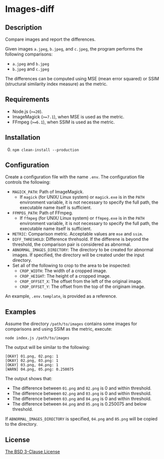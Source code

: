 # Images-diff #

## Description ##

Compare images and report the differences.

Given images `a.jpeg`, `b.jpeg`, and `c.jpeg`, the program performs the
following comparisons:

* `a.jpeg` and `b.jpeg`
* `b.jpeg` and `c.jpeg`

The differences can be computed using MSE (mean error squared) or SSIM
(structural similarity index measure) as the metric.

## Requirements ##

* Node.js (`>=20`).
* ImageMagick (`>=7.1`), when MSE is used as the metric.
* FFmpeg (`>=6.1`), when SSIM is used as the metric.

## Installation ##

0. `npm clean-install --production`

## Configuration ##

Create a configuration file with the name `.env`. The configuration file
controls the following:

* `MAGICK_PATH`: Path of ImageMagick.
  * If `magick` (for UNIX/ Linux system) or `magick.exe` is in the `PATH`
    environment variable, it is not necessary to specify the full path, the
    executable name itself is sufficient.
* `FFMPEG_PATH`: Path of FFmpeg.
  * If `ffmpeg` (for UNIX/ Linux system) or `ffmpeg.exe` is in the `PATH`
    environment variable, it is not necessary to specify the full path, the
    executable name itself is sufficient.
* `METRIC`: Comparison metric. Acceptable values are `mse` and `ssim`.
* `DIFF_THRESHOLD`: Difference threhsold. If the differene is beyond the
  threshold, the comparison pair is considered as abnormal.
* `ABNORMAL_IMAGES_DIRECTORY`: The directory to be created for abnormal images.
  If specified, the directory will be created under the input directory.
* Set all of the following to crop to the area to be inspected:
  * `CROP_WIDTH`: The width of a cropped image.
  * `CROP_HEIGHT`: The height of a cropped image.
  * `CROP_OFFSET_X`: The offset from the left of the original image.
  * `CROP_OFFSET_Y`: The offset from the top of the originam image.

An example, `.env.template`, is provided as a reference.

## Examples ##

Assume the directory `/path/to/images` contains some images for comparisons and
using SSIM as the metric, execute:

```
node index.js /path/to/images
```

The output will be similar to the following:

```
[OKAY] 01.png, 02.png: 1
[OKAY] 02.png, 03.png: 1
[OKAY] 03.png, 04.png: 1
[WARN] 04.png, 05.png: 0.250075
```

The output shows that:

* The difference between `01.png` and `02.png` is 0 and within threshold.
* The difference between `02.png` and `03.png` is 0 and within threshold.
* The difference between `03.png` and `04.png` is 0 and within threshold.
* The difference between `04.png` and `05.png` is 0.250075 and below threshold.

If `ABNORMAL_IMAGES_DIRECTORY` is specified, `04.png` and `05.png` will be
copied to the directory.

## License ##

[The BSD 3-Clause License](http://opensource.org/licenses/BSD-3-Clause)
